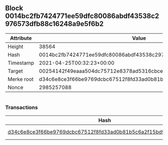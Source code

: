 ## Block 0014bc2fb7424771ee59dfc80086abdf43538c2976573dfb88c16248a9e5f6b2

Attribute | Value
--- | ---
Height | 38564
Hash | 0014bc2fb7424771ee59dfc80086abdf43538c2976573dfb88c16248a9e5f6b2
Timestamp | 2021-04-25T00:32:23+00:00
Target | 00254142f49eaaa504dc75712e8378ad5316cbcead634704b3734b6271167cc4
Merke root | d34c6e8ce3f66be9769dcbc67512f8fd33ad0b81b5c6a2f15bd9d8086cb4f06b
Nonce | 2985257088

```

```

### Transactions

Hash | Amount
--- | ---
[d34c6e8ce3f66be9769dcbc67512f8fd33ad0b81b5c6a2f15bd9d8086cb4f06b](d34c6e8ce3f66be9769dcbc67512f8fd33ad0b81b5c6a2f15bd9d8086cb4f06b.md) | 10.00000000 SKEPTI 
